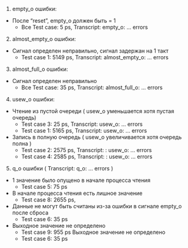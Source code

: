 1) empty_o ошибки:
- После “reset”, empty_o должен быть = 1
  + Все Test case:  5 ps, Transcript: empty_o: ... errors

2) almost_empty_o ошибки:
- Сигнал определен неправильно, сигнал задержан на 1 такт
  + Test case 1: 5149 ps, Transcript: almost_empty_o: ... errors

3) almost_full_o ошибки:
- Сигнал определен неправильно
  + Все Test case: 35 ps, Transcript: almost_full_o: ... errors

4) usew_o ошибки:
- Чтение из пустой очереди ( usew_o уменьшается хотя пустая очередь)
  + Test case 3: 25 ps, Transcript: usew_o: ... errors
  + Test case 1: 5165 ps, Transcript: usew_o: ... errors
- Запись в полную очередь ( usew_o увеличивается хотя очередь полна )
  + Test case 2: 2575 ps, Transcript: : usew_o: ... errors
  + Test case 4: 2585 ps, Transcript: : usew_o: ... errors

5) q_o ошибки ( Transcript: q_o: ... errors )
- 1 значение было опущено в начале процесса чтения
  + Test case 5: 75 ps
- В начале процесса чтения есть лишное значение
  + Test case 8: 2655 ps, 
- Данные не могут быть считаны из-за ошибки в сигнале empty_o после сброса
  + Test case 6: 35 ps
- Выходное значение не определено
  + Test case 9: 955 ps
Выходное значение не определено
  + Test case 6: 35 ps 


